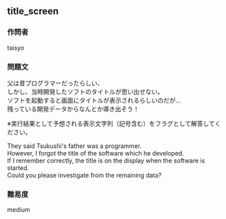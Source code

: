 ## title_screen
### 作問者
taisyo

### 問題文
父は昔プログラマーだったらしい、  
しかし、当時開発したソフトのタイトルが思い出せない。  
ソフトを起動すると画面にタイトルが表示されるらしいのだが...  
残っている開発データからなんとか導き出そう！  

※実行結果として予想される表示文字列（記号含む）をフラグとして解答してください。  

They said Tsukushi's father was a programmer.  
However, I forgot the title of the software which he developed.  
If I remember correctly, the title is on the display when the software is started.  
Could you please investigate from the remaining data?  

### 難易度
medium